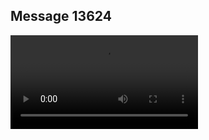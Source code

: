 ## Message 13624



![Video](https://data.iron-swords.co.il/2024/November/10/13624/13624_media.mp4)
